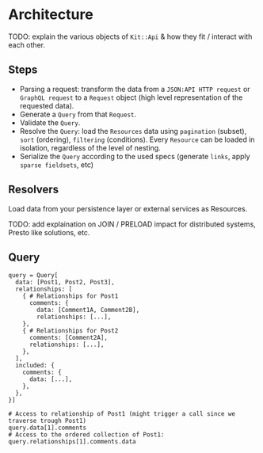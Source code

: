 # Architecture

TODO: explain the various objects of `Kit::Api` & how they fit / interact with each other.

## Steps

- Parsing a request: transform the data from a `JSON:API HTTP request` or `GraphQL request` to a `Request` object (high level representation of the requested data).
- Generate a `Query` from that `Request`.
- Validate the `Query`.
- Resolve the `Query`: load the `Resources` data using `pagination` (subset), `sort` (ordering), `filtering` (conditions). Every `Resource` can be loaded in isolation, regardless of the level of nesting.
- Serialize the `Query` according to the used specs (generate `links`, apply `sparse fieldsets`, etc)

## Resolvers

Load data from your persistence layer or external services as Resources.

TODO: add explaination on JOIN / PRELOAD impact for distributed systems, Presto like solutions, etc.

## Query

```irb
query = Query[
  data: [Post1, Post2, Post3],
  relationships: [
    { # Relationships for Post1
      comments: {
        data: [Comment1A, Comment2B],
        relationships: [...],
    },
    { # Relationships for Post2
      comments: [Comment2A],
      relationships: [...],
    },
  ],
  included: {
    comments: {
      data: [...],
    },
  },
}]

# Access to relationship of Post1 (might trigger a call since we traverse trough Post1)
query.data[1].comments
# Access to the ordered collection of Post1:
query.relationships[1].comments.data
```
